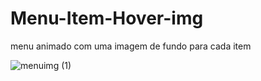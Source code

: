 # Menu-Item-Hover-img
menu animado com uma imagem de fundo para cada item

![menuimg (1)](https://user-images.githubusercontent.com/46541402/75592283-a7fda680-5a60-11ea-891e-a8c7bdf305d1.gif)

